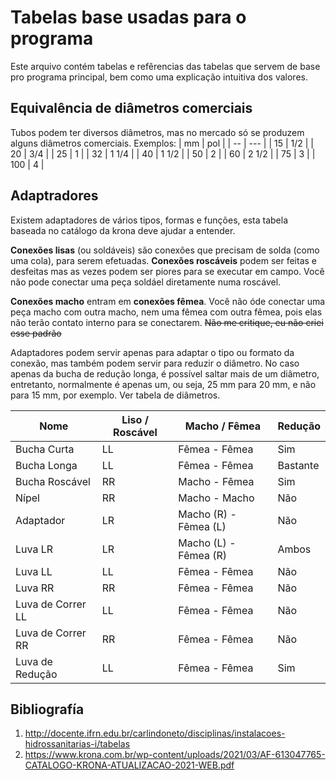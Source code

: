 # Tabelas base usadas para o programa
Este arquivo contém tabelas e refêrencias das tabelas que servem de base pro programa principal, bem como uma explicação intuitiva dos valores.

## Equivalência de diâmetros comerciais
Tubos podem ter diversos diâmetros, mas no mercado só se produzem alguns diâmetros comerciais. Exemplos:
| mm | pol |
| -- | --- |
| 15 | 1/2 |
| 20 | 3/4 |
| 25 | 1 |
| 32 | 1 1/4 |
| 40 | 1 1/2 |
| 50 | 2 |
| 60 | 2 1/2 |
| 75 | 3 |
| 100 | 4 |

## Adaptradores
Existem adaptadores de vários tipos, formas e funções, esta tabela baseada no catálogo da krona deve ajudar a entender.

**Conexões lisas** (ou soldáveis) são conexões que precisam de solda (como uma cola), para serem efetuadas. **Conexões roscáveis** podem ser feitas
e desfeitas mas as vezes podem ser piores para se executar em campo. Você não pode conectar uma peça soldáel diretamente numa roscável.

**Conexões macho** entram em **conexões fêmea**. Você não óde conectar uma peça macho com outra macho, nem uma fêmea com outra fêmea, pois elas não terão
contato interno para se conectarem. ~~Não me critique, eu não criei esse padrão~~

Adaptadores podem servir apenas para adaptar o tipo ou formato da conexão, mas também podem servir para reduzir o diâmetro. No caso apenas da bucha de
redução longa, é possível saltar mais de um diâmetro, entretanto, normalmente é apenas um, ou seja, 25 mm para 20 mm, e não para 15 mm, por exemplo.
Ver tabela de diâmetros.

| Nome | Liso / Roscável | Macho / Fêmea | Redução |
| ---- | --------------- | ------------- | -------- |
| Bucha Curta | LL | Fêmea - Fêmea | Sim |
| Bucha Longa | LL | Fêmea - Fêmea | Bastante |
| Bucha Roscável | RR | Macho - Fêmea | Sim |
| Nípel | RR | Macho - Macho | Não |
| Adaptador | LR | Macho (R) - Fêmea (L) | Não |
| Luva LR | LR | Macho (L) - Fêmea (R) | Ambos |
| Luva LL | LL | Fêmea - Fêmea | Não |
| Luva RR | RR | Fêmea - Fêmea | Não |
| Luva de Correr LL | LL | Fêmea - Fêmea | Não |
| Luva de Correr RR | RR | Fêmea - Fêmea | Não |
| Luva de Redução | LL | Fêmea - Fêmea | Sim |


## Bibliografía
1. http://docente.ifrn.edu.br/carlindoneto/disciplinas/instalacoes-hidrossanitarias-i/tabelas
2. https://www.krona.com.br/wp-content/uploads/2021/03/AF-613047765-CATALOGO-KRONA-ATUALIZACAO-2021-WEB.pdf
